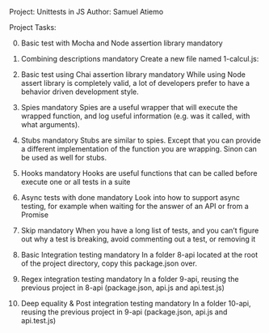 Project: Unittests in JS
Author: Samuel Atiemo

Project Tasks:

0. Basic test with Mocha and Node assertion library
mandatory

1. Combining descriptions
mandatory
Create a new file named 1-calcul.js:

2. Basic test using Chai assertion library
mandatory
While using Node assert library is completely valid, a lot of developers prefer to have a behavior driven development style.

3. Spies
mandatory
Spies are a useful wrapper that will execute the wrapped function, and log useful information (e.g. was it called, with what arguments).

4. Stubs
mandatory
Stubs are similar to spies. Except that you can provide a different implementation of the function you are wrapping. Sinon can be used as well for stubs.

5. Hooks
mandatory
Hooks are useful functions that can be called before execute one or all tests in a suite

6. Async tests with done
mandatory
Look into how to support async testing, for example when waiting for the answer of an API or from a Promise

7. Skip
mandatory
When you have a long list of tests, and you can’t figure out why a test is breaking, avoid commenting out a test, or removing it

8. Basic Integration testing
mandatory
In a folder 8-api located at the root of the project directory, copy this package.json over.

9. Regex integration testing
mandatory
In a folder 9-api, reusing the previous project in 8-api (package.json, api.js and api.test.js)

10. Deep equality & Post integration testing
mandatory
In a folder 10-api, reusing the previous project in 9-api (package.json, api.js and api.test.js)




